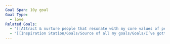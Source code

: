 ```yaml
---
Goal Span: 10y goal
Goal Type:
  - love
Related Goals:
  - "[[Attract & nurture people that resonate with my core values of personal growth, high-value-creativity & depth of connection]]"
  - "[[Inspiration Station/Goals/Source of all my goals/Goals/I’ve gotten my life to a point where I am in a position to invest in longterm relationships - this means comittment to a place for 5 years at least, financial stability with a minimal form of financial...\\|I’ve gotten my life to a point where I am in a position to invest in longterm relationships - this means comittment to a place for 5 years at least, financial stability with a minimal form of financial...]]"
---
```

